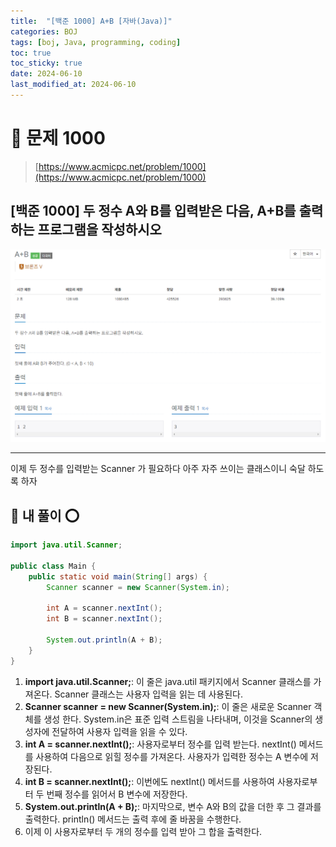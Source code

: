 ```yaml
---
title:  "[백준 1000] A+B [자바(Java)]"
categories: BOJ
tags: [boj, Java, programming, coding]
toc: true
toc_sticky: true
date: 2024-06-10
last_modified_at: 2024-06-10
---
```


# 🚀 문제 1000

> [https://www.acmicpc.net/problem/1000](https://www.acmicpc.net/problem/1000)


## [백준 1000] 두 정수 A와 B를 입력받은 다음, A+B를 출력하는 프로그램을 작성하시오

![백준 1000](/assets/images/boj1000.png)

---

이제 두 정수를 입력받는 Scanner 가 필요하다 아주 자주 쓰이는 클래스이니 숙달 하도록 하자

## 🚀 내 풀이 ⭕

```java
import java.util.Scanner;

public class Main {
    public static void main(String[] args) {
        Scanner scanner = new Scanner(System.in);
        
        int A = scanner.nextInt();
        int B = scanner.nextInt();
        
        System.out.println(A + B);
    }
}
```

1. **import java.util.Scanner;**: 이 줄은 java.util 패키지에서 Scanner 클래스를 가져온다. Scanner 클래스는 사용자 입력을 읽는 데 사용된다.
2. **Scanner scanner = new Scanner(System.in);**: 이 줄은 새로운 Scanner 객체를 생성 한다. System.in은 표준 입력 스트림을 나타내며, 이것을 Scanner의 생성자에 전달하여 사용자 입력을 읽을 수 있다.
3. **int A = scanner.nextInt();**: 사용자로부터 정수를 입력 받는다. nextInt() 메서드를 사용하여 다음으로 읽힐 정수를 가져온다. 사용자가 입력한 정수는 A 변수에 저장된다.
4. **int B = scanner.nextInt();**: 이번에도 nextInt() 메서드를 사용하여 사용자로부터 두 번째 정수를 읽어서 B 변수에 저장한다.
5. **System.out.println(A + B);**: 마지막으로, 변수 A와 B의 값을 더한 후 그 결과를 출력한다. println() 메서드는 출력 후에 줄 바꿈을 수행한다.
6. 이제 이 사용자로부터 두 개의 정수를 입력 받아 그 합을 출력한다.






